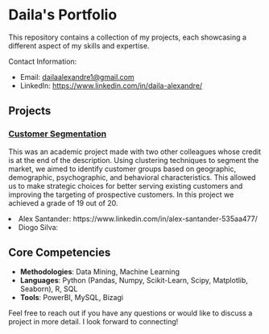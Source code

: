 # Daila's Portfolio

This repository contains a collection of my projects, each showcasing a different aspect of my skills and expertise.

Contact Information:
- Email: dailaalexandre1@gmail.com
- LinkedIn: https://www.linkedin.com/in/daila-alexandre/
## Projects

<!--  <p float="left"> -->
  <!--  <img src="https://github.com/daila10/Daila-s_Portfolio/blob/main/Images/CS_DM_Project.png" width="100" />  -->
  </p> 
  <h3><a href="project_repository_url">Customer Segmentation</a></h3>
  <p float="right">This was an academic project made with two other colleagues whose credit is at the end of the description. Using clustering techniques to segment the market, we aimed to identify customer groups based on geographic, demographic, psychographic, and behavioral characteristics. This allowed us to make strategic choices for better serving existing customers and improving the targeting of prospective customers. In this project we achieved a grade of 19 out of 20. <br />
  <li> Alex Santander: https://www.linkedin.com/in/alex-santander-535aa477/
  <li> Diogo Silva: </p>
 </p> 

## Core Competencies
- **Methodologies**: Data Mining, Machine Learning
- **Languages**:  Python (Pandas, Numpy, Scikit-Learn, Scipy, Matplotlib, Seaborn), R, SQL
-  **Tools**: PowerBI, MySQL, Bizagi

Feel free to reach out if you have any questions or would like to discuss a project in more detail. I look forward to connecting!
